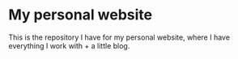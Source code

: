 My personal website
===================

This is the repository I have for my personal website, where I have everything I work with + a little blog.
